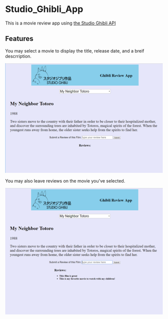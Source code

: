 # Studio_Ghibli_App

This is a movie review app using [the Studio Ghibli API](https://ghibliapi.herokuapp.com/)

## Features
You may select a movie to display the title, release date, and a breif descrription. 

![index](src/ghibli_shot1.png)

You may also leave reviews on the movie you've selected.


![index](src/ghibli_shot2.png)
